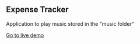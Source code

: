 ## Expense Tracker

Application to play music stored in the "music folder"

[Go to live demo](https://music-player-ochre-kappa.vercel.app/)
